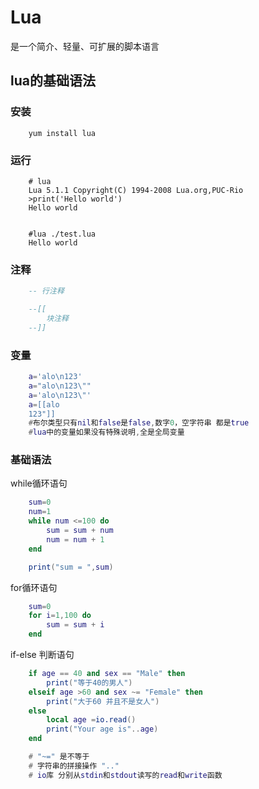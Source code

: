 # Lua

是一个简介、轻量、可扩展的脚本语言

## lua的基础语法

### 安装

```text
    yum install lua
```

### 运行

```text
    # lua
    Lua 5.1.1 Copyright(C) 1994-2008 Lua.org,PUC-Rio
    >print('Hello world')
    Hello world


    #lua ./test.lua
    Hello world
```

### 注释

```lua
    -- 行注释

    --[[
        块注释
    --]]
```

### 变量

```lua
    a='alo\n123'
    a="alo\n123\""
    a='alo\n123\"'
    a=[[alo
    123"]]
    #布尔类型只有nil和false是false,数字0，空字符串 都是true
    #lua中的变量如果没有特殊说明,全是全局变量
```

### 基础语法

while循环语句

```lua
    sum=0
    num=1
    while num <=100 do
        sum = sum + num
        num = num + 1
    end

    print("sum = ",sum)
```

for循环语句

```lua
    sum=0
    for i=1,100 do
        sum = sum + i
    end
```

if-else 判断语句

```lua
    if age == 40 and sex == "Male" then
        print("等于40的男人")
    elseif age >60 and sex ~= "Female" then
        print("大于60 并且不是女人")
    else
        local age =io.read()
        print("Your age is"..age)
    end

    # "~=" 是不等于
    # 字符串的拼接操作 ".."
    # io库 分别从stdin和stdout读写的read和write函数
```


